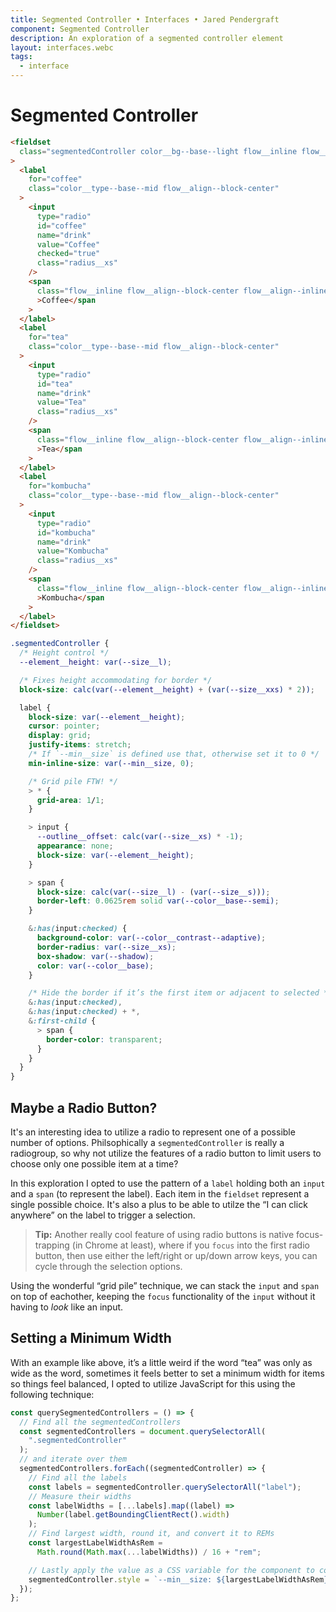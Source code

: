 ```yaml
---
title: Segmented Controller • Interfaces • Jared Pendergraft
component: Segmented Controller
description: An exploration of a segmented controller element
layout: interfaces.webc
tags:
  - interface
---
```


# Segmented Controller

<code-block webc:nokeep>

<section class="border__all color__border--base--light radius__s">
  <get-component component="Segmented Controller" webc:nokeep></get-component>
</section>

```html
<fieldset
  class="segmentedController color__bg--base--light flow__inline flow__align--block-center padding__xxs radius__xs"
>
  <label
    for="coffee"
    class="color__type--base--mid flow__align--block-center"
  >
    <input
      type="radio"
      id="coffee"
      name="drink"
      value="Coffee"
      checked="true"
      class="radius__xs"
    />
    <span
      class="flow__inline flow__align--block-center flow__align--inline-center padding__inline--m"
      >Coffee</span
    >
  </label>
  <label
    for="tea"
    class="color__type--base--mid flow__align--block-center"
  >
    <input
      type="radio"
      id="tea"
      name="drink"
      value="Tea"
      class="radius__xs"
    />
    <span
      class="flow__inline flow__align--block-center flow__align--inline-center padding__inline--m"
      >Tea</span
    >
  </label>
  <label
    for="kombucha"
    class="color__type--base--mid flow__align--block-center"
  >
    <input
      type="radio"
      id="kombucha"
      name="drink"
      value="Kombucha"
      class="radius__xs"
    />
    <span
      class="flow__inline flow__align--block-center flow__align--inline-center padding__inline--m"
      >Kombucha</span
    >
  </label>
</fieldset>
```

```css
.segmentedController {
  /* Height control */
  --element__height: var(--size__l);

  /* Fixes height accommodating for border */
  block-size: calc(var(--element__height) + (var(--size__xxs) * 2));

  label {
    block-size: var(--element__height);
    cursor: pointer;
    display: grid;
    justify-items: stretch;
    /* If `--min__size` is defined use that, otherwise set it to 0 */
    min-inline-size: var(--min__size, 0);

    /* Grid pile FTW! */
    > * {
      grid-area: 1/1;
    }

    > input {
      --outline__offset: calc(var(--size__xs) * -1);
      appearance: none;
      block-size: var(--element__height);
    }

    > span {
      block-size: calc(var(--size__l) - (var(--size__s)));
      border-left: 0.0625rem solid var(--color__base--semi);
    }

    &:has(input:checked) {
      background-color: var(--color__contrast--adaptive);
      border-radius: var(--size__xs);
      box-shadow: var(--shadow);
      color: var(--color__base);
    }

    /* Hide the border if it’s the first item or adjacent to selected */
    &:has(input:checked),
    &:has(input:checked) + *,
    &:first-child {
      > span {
        border-color: transparent;
      }
    }
  }
}
```

</code-block>

## Maybe a Radio Button?

It's an interesting idea to utilize a radio to represent one of a possible number of options. Philsophically a `segmentedController` is really a radiogroup, so why not utilize the features of a radio button to limit users to choose only one possible item at a time?

In this exploration I opted to use the pattern of a `label` holding both an `input` and a `span` (to represent the label). Each item in the `fieldset` represent a single possible choice. It's also a plus to be able to utilze the “I can click anywhere” on the label to trigger a selection.

> **Tip:** Another really cool feature of using radio buttons is native focus-trapping (in Chrome at least), where if you `focus` into the first radio button, then use either the left/right or up/down arrow keys, you can cycle through the selection options.

Using the wonderful “grid pile” technique, we can stack the `input` and `span` on top of eachother, keeping the `focus` functionality of the `input` without it having to _look_ like an input.

## Setting a Minimum Width

With an example like above, it’s a little weird if the word “tea” was only as wide as the word, sometimes it feels better to set a minimum width for items so things feel balanced, I opted to utilize JavaScript for this using the following technique:

```js
const querySegmentedControllers = () => {
  // Find all the segmentedControllers
  const segmentedControllers = document.querySelectorAll(
    ".segmentedController"
  );
  // and iterate over them
  segmentedControllers.forEach((segmentedController) => {
    // Find all the labels
    const labels = segmentedController.querySelectorAll("label");
    // Measure their widths
    const labelWidths = [...labels].map((label) =>
      Number(label.getBoundingClientRect().width)
    );
    // Find largest width, round it, and convert it to REMs
    const largestLabelWidthAsRem =
      Math.round(Math.max(...labelWidths)) / 16 + "rem";

    // Lastly apply the value as a CSS variable for the component to consume
    segmentedController.style = `--min__size: ${largestLabelWidthAsRem}`;
  });
};
```
